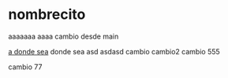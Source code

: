 # nombrecito
aaaaaaa aaaa
cambio desde main

[a donde sea](http://www.as.com)
donde sea asd
asdasd
cambio
cambio2
cambio 555

cambio 77